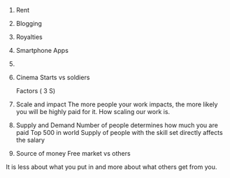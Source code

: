 1. Rent
2. Blogging
3. Royalties
4. Smartphone Apps
5. 


1. Cinema Starts vs soldiers


    Factors ( 3 S)
1. Scale and impact
	The more people your work impacts, the more likely you will be highly paid for it.
	How scaling our work is.

2. Supply and Demand
	Number of people determines how much you are paid
	Top 500 in world
	Supply of people with the skill set directly affects the salary

3. Source of money
	Free market vs others

It is less about what you put in and more about what others get from you.
